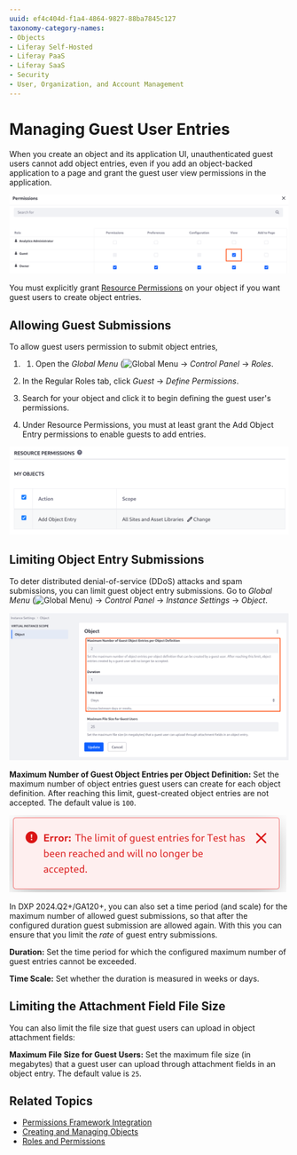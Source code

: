 ```yaml
---
uuid: ef4c404d-f1a4-4864-9827-88ba7845c127
taxonomy-category-names:
- Objects
- Liferay Self-Hosted
- Liferay PaaS
- Liferay SaaS
- Security
- User, Organization, and Account Management
---
```

# Managing Guest User Entries

When you create an object and its application UI, unauthenticated guest users cannot add object entries, even if you add an object-backed application to a page and grant the guest user view permissions in the application.

![Guests cannot add entries even if they can view the application.](./managing-guest-user-entries/images/01.png)

You must explicitly grant [Resource Permissions](./permissions-framework-integration.md#resource-permissions) on your object if you want guest users to create object entries.

## Allowing Guest Submissions

To allow guest users permission to submit object entries, 

1. 1. Open the *Global Menu* (![Global Menu](../../../images/icon-applications-menu.png) &rarr; *Control Panel* &rarr; *Roles*.

1. In the Regular Roles tab, click *Guest* &rarr; *Define Permissions*.

1. Search for your object and click it to begin defining the guest user's permissions.

1. Under Resource Permissions, you must at least grant the Add Object Entry permissions to enable guests to add entries.

![Enable guests to add object entries.](./managing-guest-user-entries/images/04.png)

## Limiting Object Entry Submissions

To deter distributed denial-of-service (DDoS) attacks and spam submissions, you can limit guest object entry submissions. Go to *Global Menu* (![Global Menu](../../../images/icon-applications-menu.png)) &rarr; *Control Panel* &rarr; *Instance Settings* &rarr; *Object*.

![Set the allowed number of guest entry submissions in a period of time.](./managing-guest-user-entries/images/03.png)

**Maximum Number of Guest Object Entries per Object Definition:** Set the maximum number of object entries guest users can create for each object definition. After reaching this limit, guest-created object entries are not accepted. The default value is `100`.

![After the maximum entries allowed in the configured time period are added, more submissions are not allowed until the set period of time elapses.](./managing-guest-user-entries/images/02.png)

In DXP 2024.Q2+/GA120+, you can also set a time period (and scale) for the maximum number of allowed guest submissions, so that after the configured duration guest submission are allowed again. With this you can ensure that you limit the _rate_ of guest entry submissions.

**Duration:** Set the time period for which the configured maximum number of guest entries cannot be exceeded.

**Time Scale:** Set whether the duration is measured in weeks or days.

## Limiting the Attachment Field File Size

You can also limit the file size that guest users can upload in object attachment fields:

**Maximum File Size for Guest Users:** Set the maximum file size (in megabytes) that a guest user can upload through attachment fields in an object entry. The default value is `25`.

## Related Topics

* [Permissions Framework Integration](./permissions-framework-integration.md)
* [Creating and Managing Objects](../creating-and-managing-objects.md)
* [Roles and Permissions](../../../users-and-permissions/roles-and-permissions.md)
